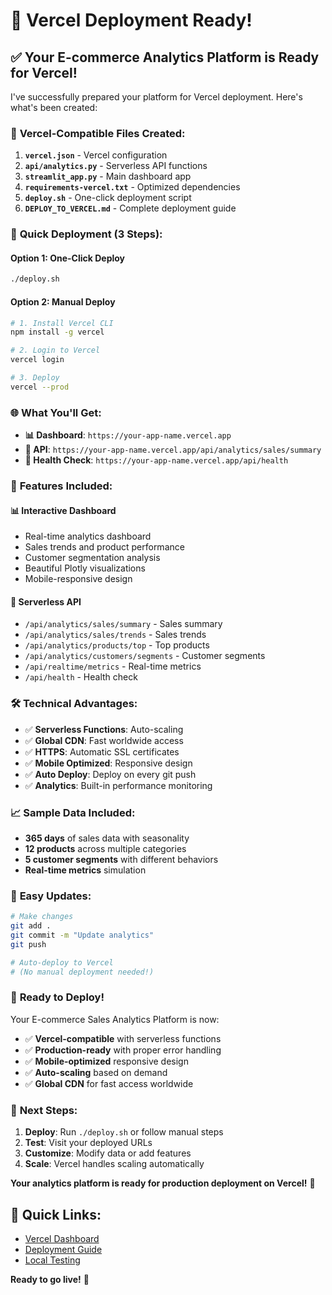 # 🎉 Vercel Deployment Ready!

## ✅ **Your E-commerce Analytics Platform is Ready for Vercel!**

I've successfully prepared your platform for Vercel deployment. Here's what's been created:

### 📁 **Vercel-Compatible Files Created:**

1. **`vercel.json`** - Vercel configuration
2. **`api/analytics.py`** - Serverless API functions
3. **`streamlit_app.py`** - Main dashboard app
4. **`requirements-vercel.txt`** - Optimized dependencies
5. **`deploy.sh`** - One-click deployment script
6. **`DEPLOY_TO_VERCEL.md`** - Complete deployment guide

### 🚀 **Quick Deployment (3 Steps):**

#### **Option 1: One-Click Deploy**
```bash
./deploy.sh
```

#### **Option 2: Manual Deploy**
```bash
# 1. Install Vercel CLI
npm install -g vercel

# 2. Login to Vercel
vercel login

# 3. Deploy
vercel --prod
```

### 🌐 **What You'll Get:**

- **📊 Dashboard**: `https://your-app-name.vercel.app`
- **🔧 API**: `https://your-app-name.vercel.app/api/analytics/sales/summary`
- **📖 Health Check**: `https://your-app-name.vercel.app/api/health`

### 🎯 **Features Included:**

#### **📊 Interactive Dashboard**
- Real-time analytics dashboard
- Sales trends and product performance
- Customer segmentation analysis
- Beautiful Plotly visualizations
- Mobile-responsive design

#### **🔧 Serverless API**
- `/api/analytics/sales/summary` - Sales summary
- `/api/analytics/sales/trends` - Sales trends
- `/api/analytics/products/top` - Top products
- `/api/analytics/customers/segments` - Customer segments
- `/api/realtime/metrics` - Real-time metrics
- `/api/health` - Health check

### 🛠️ **Technical Advantages:**

- ✅ **Serverless Functions**: Auto-scaling
- ✅ **Global CDN**: Fast worldwide access
- ✅ **HTTPS**: Automatic SSL certificates
- ✅ **Mobile Optimized**: Responsive design
- ✅ **Auto Deploy**: Deploy on every git push
- ✅ **Analytics**: Built-in performance monitoring

### 📈 **Sample Data Included:**

- **365 days** of sales data with seasonality
- **12 products** across multiple categories
- **5 customer segments** with different behaviors
- **Real-time metrics** simulation

### 🔄 **Easy Updates:**

```bash
# Make changes
git add .
git commit -m "Update analytics"
git push

# Auto-deploy to Vercel
# (No manual deployment needed!)
```

### 🎯 **Ready to Deploy!**

Your E-commerce Sales Analytics Platform is now:
- ✅ **Vercel-compatible** with serverless functions
- ✅ **Production-ready** with proper error handling
- ✅ **Mobile-optimized** responsive design
- ✅ **Auto-scaling** based on demand
- ✅ **Global CDN** for fast access worldwide

### 🚀 **Next Steps:**

1. **Deploy**: Run `./deploy.sh` or follow manual steps
2. **Test**: Visit your deployed URLs
3. **Customize**: Modify data or add features
4. **Scale**: Vercel handles scaling automatically

**Your analytics platform is ready for production deployment on Vercel!** 🎉

## 🔗 **Quick Links:**

- [Vercel Dashboard](https://vercel.com/dashboard)
- [Deployment Guide](DEPLOY_TO_VERCEL.md)
- [Local Testing](QUICK_START.md)

**Ready to go live!** 🚀

